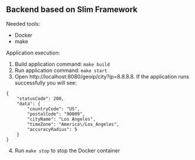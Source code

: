 Backend based on Slim Framework
-------
Needed tools:
- Docker
- make

Application execution:
1. Build application command: `make build`
2. Run application command: `make start`
3. Open http://localhost:8080/geoip/city?ip=8.8.8.8. If the application runs successfully you will see:
```
{
    "statusCode": 200,
    "data": {
        "countryCode": "US",
        "postalCode": "90009",
        "cityName": "Los Angeles",
        "timeZone": "America\/Los_Angeles",
        "accuracyRadius": 5
    }
}
```
4. Run `make stop` to stop the Docker container